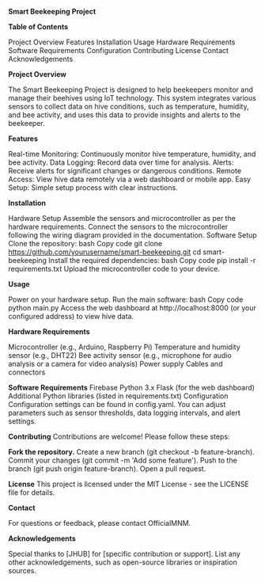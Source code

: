 **Smart Beekeeping Project**

**Table of Contents**

Project Overview
Features
Installation
Usage
Hardware Requirements
Software Requirements
Configuration
Contributing
License
Contact
Acknowledgements

**Project Overview**

The Smart Beekeeping Project is designed to help beekeepers monitor and manage their beehives using IoT technology. This system integrates various sensors to collect data on hive conditions, such as temperature, humidity, and bee activity, and uses this data to provide insights and alerts to the beekeeper.

**Features**

Real-time Monitoring: Continuously monitor hive temperature, humidity, and bee activity.
Data Logging: Record data over time for analysis.
Alerts: Receive alerts for significant changes or dangerous conditions.
Remote Access: View hive data remotely via a web dashboard or mobile app.
Easy Setup: Simple setup process with clear instructions.

**Installation**

Hardware Setup
Assemble the sensors and microcontroller as per the hardware requirements.
Connect the sensors to the microcontroller following the wiring diagram provided in the documentation.
Software Setup
Clone the repository:
bash
Copy code
git clone https://github.com/yourusername/smart-beekeeping.git
cd smart-beekeeping
Install the required dependencies:
bash
Copy code
pip install -r requirements.txt
Upload the microcontroller code to your device.

**Usage**

Power on your hardware setup.
Run the main software:
bash
Copy code
python main.py
Access the web dashboard at http://localhost:8000 (or your configured address) to view hive data.

**Hardware Requirements**

Microcontroller (e.g., Arduino, Raspberry Pi)
Temperature and humidity sensor (e.g., DHT22)
Bee activity sensor (e.g., microphone for audio analysis or a camera for video analysis)
Power supply
Cables and connectors

**Software Requirements**
Firebase
Python 3.x
Flask (for the web dashboard)
Additional Python libraries (listed in requirements.txt)
Configuration
Configuration settings can be found in config.yaml. You can adjust parameters such as sensor thresholds, data logging intervals, and alert settings.

**Contributing**
Contributions are welcome! Please follow these steps:

**Fork the repository.**
Create a new branch (git checkout -b feature-branch).
Commit your changes (git commit -m 'Add some feature').
Push to the branch (git push origin feature-branch).
Open a pull request.

**License**
This project is licensed under the MIT License - see the LICENSE file for details.

**Contact**

For questions or feedback, please contact OfficialMNM.

**Acknowledgements**

Special thanks to [JHUB] for [specific contribution or support].
List any other acknowledgements, such as open-source libraries or inspiration sources.
